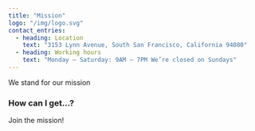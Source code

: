 ```yaml
---
title: "Mission"
logo: "/img/logo.svg"
contact_entries:
  - heading: Location
    text: "3153 Lynn Avenue, South San Francisco, California 94080"
  - heading: Working hours
    text: "Monday – Saturday: 9AM – 7PM We’re closed on Sundays"
---
```


We stand for our mission

<h3 class="f4 b lh-title mb2">How can I get…?</h3>

Join the mission!